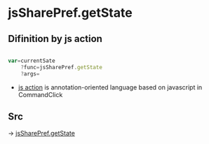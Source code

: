 # jsSharePref.getState

## Difinition by js action

```js.js

var=currentSate
	?func=jsSharePref.getState
	?args=

```

- [js action]() is annotation-oriented language based on javascript in CommandClick

## Src

-> [jsSharePref.getState](https://github.com/puutaro/CommandClick/blob/master/app/src/main/java/com/puutaro/commandclick/fragment_lib/terminal_fragment/js_interface/system/JsSharePref.kt#L29)


